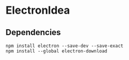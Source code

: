 # ElectronIdea



## Dependencies

```
npm install electron --save-dev --save-exact
npm install --global electron-download
```
